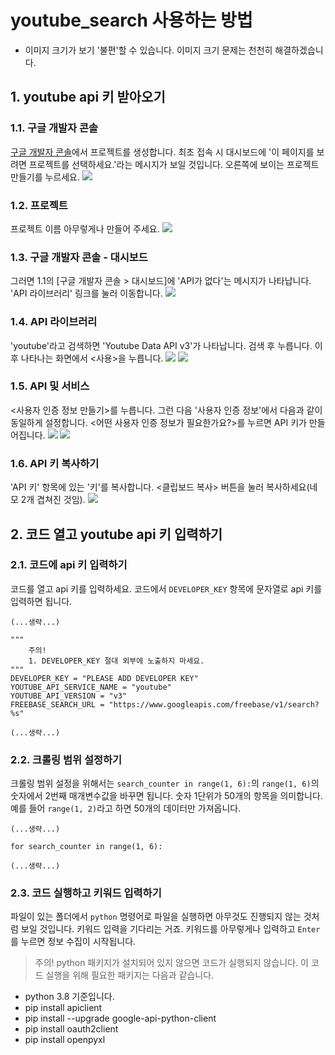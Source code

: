 # youtube_search 사용하는 방법
- 이미지 크기가 보기 '불편'할 수 있습니다. 이미지 크기 문제는 천천히 해결하겠습니다.

## 1. youtube api 키 받아오기

### 1.1. 구글 개발자 콘솔 
[구글 개발자 콘솔](https://console.developers.google.com/)에서 프로젝트를 생성합니다. 최초 접속 시 대시보드에 '이 페이지를 보려면 프로젝트를 선택하세요.'라는 메시지가 보일 것입니다. 오른쪽에 보이는 프로젝트 만들기를 누르세요.
![](https://user-images.githubusercontent.com/16553217/93542668-97793300-f994-11ea-9923-3aa9b7f81ab9.png)

### 1.2. 프로젝트
프로젝트 이름 아무렇게나 만들어 주세요.
![](https://user-images.githubusercontent.com/16553217/93542758-c7283b00-f994-11ea-8bf5-a5bfeb8b5cf8.png)

### 1.3. 구글 개발자 콘솔 - 대시보드
그러면 1.1의 [구글 개발자 콘솔 > 대시보드]에 'API가 없다'는 메시지가 나타납니다. 'API 라이브러리' 링크를 눌러 이동합니다.
![](https://user-images.githubusercontent.com/16553217/93542857-0d7d9a00-f995-11ea-9dd0-f351c2572a57.png)

### 1.4. API 라이브러리
'youtube'라고 검색하면 'Youtube Data API v3'가 나타납니다. 검색 후 누릅니다. 이후 나타나는 화면에서 <사용>을 누릅니다.
![](https://user-images.githubusercontent.com/16553217/93543735-51719e80-f997-11ea-8a64-1805b65050fe.png)
![](https://user-images.githubusercontent.com/16553217/93543933-bf1dca80-f997-11ea-8392-f48518b124ee.png)

### 1.5. API 및 서비스
<사용자 인증 정보 만들기>를 누릅니다. 그런 다음 '사용자 인증 정보'에서 다음과 같이 동일하게 설정합니다. <어떤 사용자 인증 정보가 필요한가요?>를 누르면 API 키가 만들어집니다.
![](https://user-images.githubusercontent.com/16553217/93544041-060bc000-f998-11ea-8111-f5ef12ffb1ec.png)
![](https://user-images.githubusercontent.com/16553217/93544166-56831d80-f998-11ea-9be7-ac182768f110.png)

### 1.6. API 키 복사하기
'API 키' 항목에 있는 '키'를 복사합니다. <클립보드 복사> 버튼을 눌러 복사하세요(네모 2개 겹쳐진 것임).
![](https://user-images.githubusercontent.com/16553217/93544240-87635280-f998-11ea-81f6-8ba4a9054ac6.png)

## 2. 코드 열고 youtube api 키 입력하기

### 2.1. 코드에 api 키 입력하기
코드를 열고 api 키를 입력하세요. 코드에서 `DEVELOPER_KEY` 항목에 문자열로 api 키를 입력하면 됩니다.

```
(...생략...)

"""
    주의!
    1. DEVELOPER_KEY 절대 외부에 노출하지 마세요.
"""
DEVELOPER_KEY = "PLEASE ADD DEVELOPER KEY"
YOUTUBE_API_SERVICE_NAME = "youtube"
YOUTUBE_API_VERSION = "v3"
FREEBASE_SEARCH_URL = "https://www.googleapis.com/freebase/v1/search?%s"

(...생략...)

```

### 2.2. 크롤링 범위 설정하기
크롤링 범위 설정을 위해서는 `search_counter in range(1, 6):`의  `range(1, 6)`의 숫자에서 2번째 매개변수값을 바꾸면 됩니다. 숫자 1단위가 50개의 항목을 의미합니다. 예를 들어 `range(1, 2)`라고 하면 50개의 데이터만 가져옵니다.

```
(...생략...)

for search_counter in range(1, 6):

(...생략...)
```

### 2.3. 코드 실행하고 키워드 입력하기 

파일이 있는 폴더에서 `python` 명령어로 파일을 실행하면 아무것도 진행되지 않는 것처럼 보일 것입니다. 키워드 입력을 기다리는 거죠. 키워드를 아무렇게나 입력하고 `Enter`
를 누르면 정보 수집이 시작됩니다.

> 주의! python 패키지가 설치되어 있지 않으면 코드가 실행되지 않습니다. 이 코드 실행을 위해 필요한 패키지는 다음과 같습니다.

- python 3.8 기준입니다.
- pip install apiclient
- pip install --upgrade google-api-python-client
- pip install oauth2client
- pip install openpyxl
